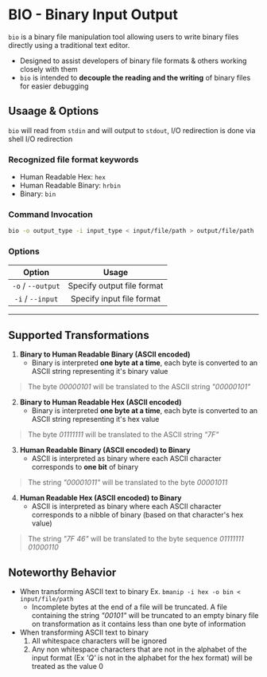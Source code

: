 # BIO - Binary Input Output

`bio` is a binary file manipulation tool allowing users to write binary files directly using a traditional text editor.

- Designed to assist developers of binary file formats & others working closely with them
- `bio` is intended to **decouple the reading and the writing** of binary files for easier debugging

## Usaage & Options

`bio` will read from `stdin` and will output to `stdout`, I/O redirection is done via shell I/O redirection

### Recognized file format keywords
- Human Readable Hex: `hex`
- Human Readable Binary: `hrbin`
- Binary: `bin`

### Command Invocation

```bash
bio -o output_type -i input_type < input/file/path > output/file/path
```

### Options

| Option | Usage |
| :----: | :---: |
| `-o` / `--output` | Specify output file format |
| `-i` / `--input` | Specify input file format |

---

## Supported Transformations

1. **Binary to Human Readable Binary (ASCII encoded)**
	- Binary is interpreted **one byte at a time**, each byte is converted to an ASCII string representing it's binary value
> The byte *00000101* will be translated to the ASCII string *"00000101"*

2. **Binary to Human Readable Hex (ASCII encoded)**
	- Binary is interpreted **one byte at a time**, each byte is converted to an ASCII string representing it's hex value
> The byte *01111111* will be translated to the ASCII string *"7F"*

3. **Human Readable Binary (ASCII encoded) to Binary**
	- ASCII is interpreted as binary where each ASCII character corresponds to **one bit** of binary
> The string *"00001011"* will be translated to the byte *00001011*

4. **Human Readable Hex (ASCII encoded) to Binary**
	- ASCII is interpreted as binary where each ASCII character corresponds to a nibble of binary (based on that character's hex value)
> The string *"7F 46"* will be translated to the byte sequence *01111111  01000110*

## Noteworthy Behavior
- When transforming ASCII text to binary Ex. `bmanip -i hex -o bin < input/file/path`
	- Incomplete bytes at the end of a file will be truncated. A file containing the string *"00101"* will be truncated to an empty binary file on transformation as it contains less than one byte of information
- When transforming ASCII text to binary
	1. All whitespace characters will be ignored
	2. Any non whitespace characters that are not in the alphabet of the input format (Ex *'Q'* is not in the alphabet for the hex format) will be treated as the value 0
